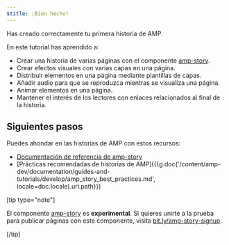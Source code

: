 ```yaml
---
$title: ¡Bien hecho!
---
```


Has creado correctamente tu primera historia de AMP.

En este tutorial has aprendido a:

- Crear una historia de varias páginas con el componente [amp-story](/es/docs/reference/components/amp-story.html).
- Crear efectos visuales con varias capas en una página.
- Distribuir elementos en una página mediante plantillas de capas.
- Añadir audio para que se reproduzca mientras se visualiza una página.
- Animar elementos en una página.
- Mantener el interés de los lectores con enlaces relacionados al final de la historia.

## Siguientes pasos

Puedes ahondar en las historias de AMP con estos recursos:

- [Documentación de referencia de amp-story](/es/docs/reference/components/amp-story.html)
- [Prácticas recomendadas de historias de AMP]({{g.doc('/content/amp-dev/documentation/guides-and-tutorials/develop/amp_story_best_practices.md', locale=doc.locale).url.path}})

[tip type="note"]

El componente [amp-story](/es/docs/reference/components/amp-story.html) es **experimental**. Si quieres unirte a la prueba para publicar páginas con este componente, visita <a href="http://bit.ly/amp-story-signup">bit.ly/amp-story-signup</a>.

[/tip]

